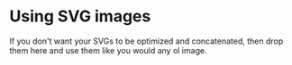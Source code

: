 # Using SVG images
If you don't want your SVGs to be optimized and concatenated, then drop them here and use
them like you would any ol image.
